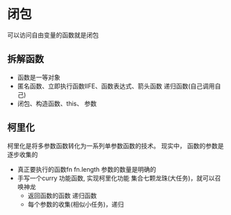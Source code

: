 # 闭包
可以访问自由变量的函数就是闭包 

## 拆解函数
- 函数是一等对象 
- 匿名函数、立即执行函数IIFE、函数表达式、箭头函数 递归函数(自己调用自己)
- 闭包、构造函数、this、 参数

## 柯里化
柯里化是将多参数函数转化为一系列单参数函数的技术。
现实中， 函数的参数是逐步收集的
- 真正要执行的函数fn  fn.length 参数的数量是明确的
- 手写一个curry 功能函数, 实现柯里化功能
  集合七颗龙珠(大任务)，就可以召唤神龙
  - 返回函数的函数 递归函数
  - 每个参数的收集(相似小任务)，递归